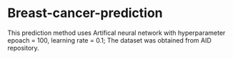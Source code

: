 # Breast-cancer-prediction

This prediction method uses Artifical neural network with hyperparameter epoach = 100, learning rate = 0.1;
The dataset was obtained from AID repository.
